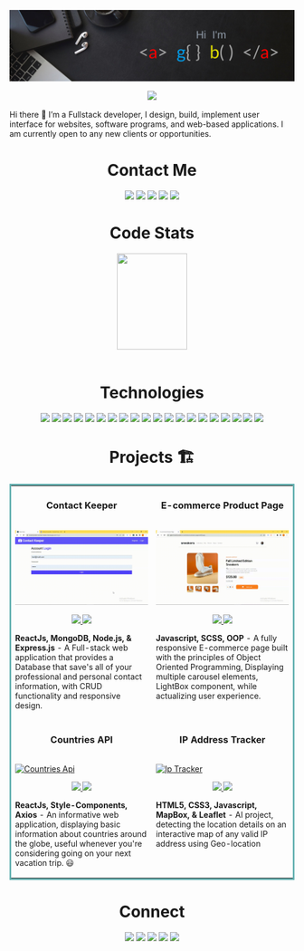 ![Agba's GitHub Banner](./assets/Agbabannerimage.png)

<p align="center">
    <img src="https://readme-typing-svg.herokuapp.com?size=35&duration=5500&color=00a6fb&vCenter=true&center=true&width=460&lines=I'm+Emmanuel+Agba;Software+Engineer">
<br>

Hi there 👋 I’m a Fullstack developer, I design, build, implement user interface for websites, software programs, and web-based applications. I am currently open to any new clients or opportunities.

<!-- SOCIALS -->
<h1 align="center">Contact Me</h1>
  <p align="center">   
    <a href="https://emmanuelagba-c9e45.web.app/"><img src="https://img.shields.io/badge/Website-0093dd?style=plastic&logo=react&logoColor=ffffff" height=22></a>
    <a href="https://www.linkedin.com/in/emmanuel-agba/"><img src="https://img.shields.io/badge/LinkedIn-0093dd?style=plastic&logo=linkedin" height=22></a>
    <a href="mailto:tracemycodes@gmail.com"><img src="https://img.shields.io/badge/Email-0093dd?style=plastic&logo=gmail&logoColor=ffffff" height=22></a>
    <a href="https://twitter.com/trace__it"><img src="https://img.shields.io/badge/Twitter-0093dd?&style=plastic&logo=twitter&logoColor=ffffff" height=22></a>   
    <a href="https://www.codewars.com/users/tracemycodes"><img src="https://img.shields.io/badge/Codewars-0093dd?style=plastic&logo=Codewars&logoColor=ffffff" height=22></a>
  </p>

  <!-- Stats -->
<h1 align="center">Code Stats</h1>
<div align="center">
 <img width="49.5%" height="170px" src="http://github-readme-streak-stats.herokuapp.com?user=tracemycodes&theme=react&date_format=M%20j%5B%2C%20Y%5D&fire=FFFEFE&currStreakNum=FFFEFE&dates=FFFEFE&background=0D1117&ring=00a6fb&sideNums=FFFEFE" />
</div>
</br>

<h1 align="center">Technologies</h1>
   <p align="center">
      <img src="https://img.shields.io/badge/HTML5-0093dd?style=plastic&logo=html5&logoColor=ffffff" height=22>
      <img src="https://img.shields.io/badge/CSS3-0093dd?style=plastic&logo=css3&logoColor=2388C3&logoColor=ffffff" height=22>
      <img src="https://img.shields.io/badge/SaSS-0093dd?style=plastic&logo=sass&logoColor=ffffff" height=22>
      <img src="https://img.shields.io/badge/Bootstrap-0093dd?style=plastic&logo=bootstrap&logoColor=ffffff" height=22>
      <img src="https://img.shields.io/badge/JavaScript-0093dd?style=plastic&logo=javascript&logoColor=ffffff" height=22>
      <img src="https://img.shields.io/badge/Node.js-0093dd?style=plastic&logo=nodedotjs&logoColor=ffffff" height=22>
      <img src="https://img.shields.io/badge/React-0093dd?style=plastic&logo=react&logoColor=ffffff" height=22>
      <img src="https://img.shields.io/badge/Express.js-0093dd?style=plastic&logo=express&logoColor=ffffff" height=22>
      <img src="https://img.shields.io/badge/MongoDB-0093dd?style=plastic&logo=mongodb&logoColor=ffffff" height=22>
      <img src="https://img.shields.io/badge/Linear-0093dd?style=plastic&logo=linear&logoColor=ffffff" height=22>
      <img src="https://img.shields.io/badge/Redux-0093dd?style=plastic&logo=redux&logoColor=ffffff" height=22>
      <img src="https://img.shields.io/badge/Typescript-0093dd?style=plastic&logo=typescript&logoColor=ffffff" height=22>
      <img src="https://img.shields.io/badge/Figma-0093dd?style=plastic&logo=figma&logoColor=ffffff" height=22>
      <img src="https://img.shields.io/badge/Json-0093dd?style=plastic&logo=json&logoColor=ffffff" height=22>
      <img src="https://img.shields.io/badge/Visual_Studio-0093dd?style=plastic&logo=visual%20studio&logoColor=ffffff" height=22>
      <img src="https://img.shields.io/badge/GIT-0093dd?style=plastic&logo=git&logoColor=ffffff" height=22>
      <img src="https://img.shields.io/badge/Firebase-0093dd?style=plastic&logo=firebase&logoColor=ffffff" height=22>
      <img src="https://img.shields.io/badge/AWS-0093dd?style=plastic&logo=amazon&logoColor=ffffff" height=22>
      <img src="https://img.shields.io/badge/Webpack-0093dd?style=plastic&logo=webpack" height=22>
      <img src="https://img.shields.io/badge/Jira-0093dd?style=plastic&logo=jiraSoftware" height=22>
    </p>

<h1 align="center">Projects &#127959</h1>
<table bordercolor="#66b2b2">  
  <tr>
    <td width="50%" valign="top">
      <h3 align="center">Contact Keeper</h3>
        <br />
        <a target="_blank" href="">
            <img src="./assets/contact_keeper.gif" width="100%" alt="Contact Keeper"/>
        </a>
        <br />
        <p align="center">
          
  <a href="https://github.com/tracemycodes/fullstack_contact_keeper_webapp" target="_blank">
    <!-- <img src="https://img.shields.io/static/v1?label=|&message=REPO&color=23555f&style=plastic&logo=github&logo-color=white"/> -->
    <img src="https://img.shields.io/badge/Repo-0093dd?style=plastic&logo=github" height=22>
  </a>  
  <a href="https://tracemycodes-contact-keeper.herokuapp.com" target="_blank">
    <!-- <img src="https://img.shields.io/static/v1?label=|&message=WEBSITE&color=cdf998&style=plastic&logo=wordpress&logo-color=white"/> -->
    <img src="https://img.shields.io/badge/Website-0093dd?style=plastic&logo=wordpress" height=25>
  </a>
      </p>
        <p><strong>ReactJs, MongoDB, Node.js, & Express.js</strong> - A Full-stack web application that provides a Database that save's all of your professional and personal contact information, with CRUD functionality and responsive design.</p>
    </td>
    <td width="50%" valign="top">
      <h3 align="center">E-commerce Product Page</h3>
        <br />
      <a target="_blank" href="https://agba-tracemycodes-e-commerce-product-page.netlify.app/">
            <img src="./assets/product_page.gif" width="100%"  alt="Rigley 2"/>
        </a>
        <br />
        <p align="center">
          
  <a href="https://github.com/tracemycodes/E-commerce-product-page" target="_blank">
    <img src="https://img.shields.io/static/v1?label=|&message=REPO&color=23555f&style=plastic&logo=github&logo-color=white"/>
  </a>
  <a href="https://agba-tracemycodes-e-commerce-product-page.netlify.app/" target="_blank">
    <img src="https://img.shields.io/static/v1?label=|&message=WEBSITE&color=cdf998&style=plastic&logo=wordpress&logo-color=white"/>
  </a>
      </p>
        <p><strong>Javascript, SCSS, OOP</strong> - A fully responsive E-commerce page built with the principles of Object Oriented Programming, Displaying multiple carousel elements, LightBox component, while actualizing user experience.</p>
    </td>
  </tr>
  
  <tr>
    <td width="50%" valign="top">
      <h3 align="center">Countries API</h3>
      <br />
        <a target="_blank" href="https://app.netlify.com/sites/agba-countries-api">
          <img src="./assets/countries_api.gif" width="100%" alt="Countries Api"/>
        </a>
      <br />
        <p align="center">
  <a href="https://github.com/tracemycodes/countries_api_info_reactapp" target="_blank">
    <img src="https://img.shields.io/static/v1?label=|&message=REPO&color=23555f&style=plastic&logo=github&logo-color=white"/>
  </a>
  <a href="https://app.netlify.com/sites/agba-countries-api" target="_blank">
    <img src="https://img.shields.io/static/v1?label=|&message=WEBSITE&color=cdf998&style=plastic&logo=wordpress&logo-color=white"/>
  </a>
      </p>
        <p><strong>ReactJs, Style-Components, Axios</strong> - An informative web application, displaying basic information about countries around the globe, useful whenever you're considering going on your next vacation trip. 	&#128515;</p>
    </td>
    <td width="50%" valign="top">
      <h3 align="center">IP Address Tracker</h3>
        <br />
        <a target="_blank" href="https://agba-tracemycodes-ip-address-tracker.netlify.app/">
          <img src="./assets/ipaddress.gif" width="100%" alt="Ip Tracker"/>
        </a>
        <br />
        <p align="center">
          
  <a href="https://github.com/tracemycodes/IP-Address-Tracker" target="_blank">
    <img src="https://img.shields.io/static/v1?label=|&message=REPO&color=23555f&style=plastic&logo=github&logo-color=white"/>
  </a>
  <a href="https://agba-tracemycodes-ip-address-tracker.netlify.app/" target="_blank">
    <img src="https://img.shields.io/static/v1?label=|&message=WEBSITE&color=cdf998&style=plastic&logo=wordpress&logo-color=white"/>
  </a>
      </p>
        <p><strong>HTML5, CSS3, Javascript, MapBox, & Leaflet</strong> - AI project, detecting the location details on an interactive map of any valid IP address using Geo-location</p>
    </td>
  </tr>
</table>

<h1 align="center">Connect</h1>
  <p align="center">   
    <a href="https://emmanuelagba-c9e45.web.app/"><img src="https://img.shields.io/badge/Website-0093dd?style=plastic&logo=react&logoColor=ffffff" height=22></a>
    <a href="https://www.linkedin.com/in/emmanuel-agba/"><img src="https://img.shields.io/badge/LinkedIn-0093dd?style=plastic&logo=linkedin" height=22></a>
    <a href="mailto:tracemycodes@gmail.com"><img src="https://img.shields.io/badge/Email-0093dd?style=plastic&logo=gmail&logoColor=ffffff" height=22></a>
    <a href="https://twitter.com/trace__it"><img src="https://img.shields.io/badge/Twitter-0093dd?&style=plastic&logo=twitter&logoColor=ffffff" height=22></a>   
    <a href="https://www.codewars.com/users/tracemycodes"><img src="https://img.shields.io/badge/Codewars-0093dd?style=plastic&logo=Codewars&logoColor=ffffff" height=22></a>
  </p>
